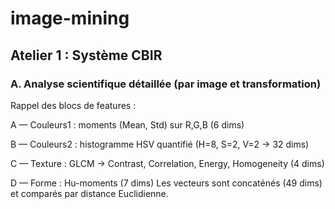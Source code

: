 # image-mining

## Atelier 1 : Système CBIR

### A. Analyse scientifique détaillée (par image et transformation)

Rappel des blocs de features :

A — Couleurs1 : moments (Mean, Std) sur R,G,B (6 dims)

B — Couleurs2 : histogramme HSV quantifié (H=8, S=2, V=2 → 32 dims)

C — Texture : GLCM → Contrast, Correlation, Energy, Homogeneity (4 dims)

D — Forme : Hu-moments (7 dims)
Les vecteurs sont concaténés (49 dims) et comparés par distance Euclidienne.
